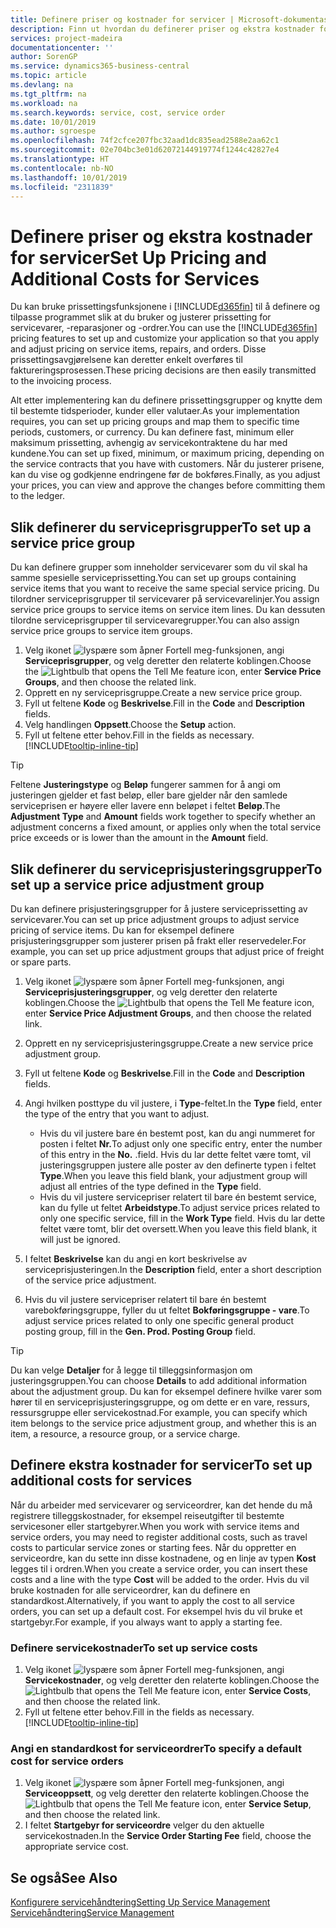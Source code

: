 ```yaml
---
title: Definere priser og kostnader for servicer | Microsoft-dokumentasjon
description: Finn ut hvordan du definerer priser og ekstra kostnader for servicer.
services: project-madeira
documentationcenter: ''
author: SorenGP
ms.service: dynamics365-business-central
ms.topic: article
ms.devlang: na
ms.tgt_pltfrm: na
ms.workload: na
ms.search.keywords: service, cost, service order
ms.date: 10/01/2019
ms.author: sgroespe
ms.openlocfilehash: 74f2cfce207fbc32aad1dc835ead2588e2aa62c1
ms.sourcegitcommit: 02e704bc3e01d62072144919774f1244c42827e4
ms.translationtype: HT
ms.contentlocale: nb-NO
ms.lasthandoff: 10/01/2019
ms.locfileid: "2311839"
---
```

# <a name="set-up-pricing-and-additional-costs-for-services"></a><span data-ttu-id="13fae-103">Definere priser og ekstra kostnader for servicer</span><span class="sxs-lookup"><span data-stu-id="13fae-103">Set Up Pricing and Additional Costs for Services</span></span>
<span data-ttu-id="13fae-104">Du kan bruke prissettingsfunksjonene i [!INCLUDE[d365fin](includes/d365fin_md.md)] til å definere og tilpasse programmet slik at du bruker og justerer prissetting for servicevarer, -reparasjoner og -ordrer.</span><span class="sxs-lookup"><span data-stu-id="13fae-104">You can use the [!INCLUDE[d365fin](includes/d365fin_md.md)] pricing features to set up and customize your application so that you apply and adjust pricing on service items, repairs, and orders.</span></span> <span data-ttu-id="13fae-105">Disse prissettingsavgjørelsene kan deretter enkelt overføres til faktureringsprosessen.</span><span class="sxs-lookup"><span data-stu-id="13fae-105">These pricing decisions are then easily transmitted to the invoicing process.</span></span>  
  
<span data-ttu-id="13fae-106">Alt etter implementering kan du definere prissettingsgrupper og knytte dem til bestemte tidsperioder, kunder eller valutaer.</span><span class="sxs-lookup"><span data-stu-id="13fae-106">As your implementation requires, you can set up pricing groups and map them to specific time periods, customers, or currency.</span></span> <span data-ttu-id="13fae-107">Du kan definere fast, minimum eller maksimum prissetting, avhengig av servicekontraktene du har med kundene.</span><span class="sxs-lookup"><span data-stu-id="13fae-107">You can set up fixed, minimum, or maximum pricing, depending on the service contracts that you have with customers.</span></span> <span data-ttu-id="13fae-108">Når du justerer prisene, kan du vise og godkjenne endringene før de bokføres.</span><span class="sxs-lookup"><span data-stu-id="13fae-108">Finally, as you adjust your prices, you can view and approve the changes before committing them to the ledger.</span></span>  

## <a name="to-set-up-a-service-price-group"></a><span data-ttu-id="13fae-109">Slik definerer du serviceprisgrupper</span><span class="sxs-lookup"><span data-stu-id="13fae-109">To set up a service price group</span></span>
<span data-ttu-id="13fae-110">Du kan definere grupper som inneholder servicevarer som du vil skal ha samme spesielle serviceprissetting.</span><span class="sxs-lookup"><span data-stu-id="13fae-110">You can set up groups containing service items that you want to receive the same special service pricing.</span></span> <span data-ttu-id="13fae-111">Du tilordner serviceprisgrupper til servicevarer på servicevarelinjer.</span><span class="sxs-lookup"><span data-stu-id="13fae-111">You assign service price groups to service items on service item lines.</span></span> <span data-ttu-id="13fae-112">Du kan dessuten tilordne serviceprisgrupper til servicevaregrupper.</span><span class="sxs-lookup"><span data-stu-id="13fae-112">You can also assign service price groups to service item groups.</span></span>  

1. <span data-ttu-id="13fae-113">Velg ikonet ![lyspære som åpner Fortell meg-funksjonen](media/ui-search/search_small.png "Fortell hva du vil gjøre"), angi **Serviceprisgrupper**, og velg deretter den relaterte koblingen.</span><span class="sxs-lookup"><span data-stu-id="13fae-113">Choose the ![Lightbulb that opens the Tell Me feature](media/ui-search/search_small.png "Tell me what you want to do") icon, enter **Service Price Groups**, and then choose the related link.</span></span>  
2. <span data-ttu-id="13fae-114">Opprett en ny serviceprisgruppe.</span><span class="sxs-lookup"><span data-stu-id="13fae-114">Create a new service price group.</span></span>  
3. <span data-ttu-id="13fae-115">Fyll ut feltene **Kode** og **Beskrivelse**.</span><span class="sxs-lookup"><span data-stu-id="13fae-115">Fill in the **Code** and **Description** fields.</span></span>  
4. <span data-ttu-id="13fae-116">Velg handlingen **Oppsett**.</span><span class="sxs-lookup"><span data-stu-id="13fae-116">Choose the **Setup** action.</span></span>  
2. <span data-ttu-id="13fae-117">Fyll ut feltene etter behov.</span><span class="sxs-lookup"><span data-stu-id="13fae-117">Fill in the fields as necessary.</span></span> [!INCLUDE[tooltip-inline-tip](includes/tooltip-inline-tip_md.md)]  

 > [!Tip]
 > <span data-ttu-id="13fae-118">Feltene **Justeringstype** og **Beløp** fungerer sammen for å angi om justeringen gjelder et fast beløp, eller bare gjelder når den samlede serviceprisen er høyere eller lavere enn beløpet i feltet **Beløp**.</span><span class="sxs-lookup"><span data-stu-id="13fae-118">The **Adjustment Type** and **Amount** fields work together to specify whether an adjustment concerns a fixed amount, or applies only when the total service price exceeds or is lower than the amount in the **Amount** field.</span></span>  

## <a name="to-set-up-a-service-price-adjustment-group"></a><span data-ttu-id="13fae-119">Slik definerer du serviceprisjusteringsgrupper</span><span class="sxs-lookup"><span data-stu-id="13fae-119">To set up a service price adjustment group</span></span>  
<span data-ttu-id="13fae-120">Du kan definere prisjusteringsgrupper for å justere serviceprissetting av servicevarer.</span><span class="sxs-lookup"><span data-stu-id="13fae-120">You can set up price adjustment groups to adjust service pricing of service items.</span></span> <span data-ttu-id="13fae-121">Du kan for eksempel definere prisjusteringsgrupper som justerer prisen på frakt eller reservedeler.</span><span class="sxs-lookup"><span data-stu-id="13fae-121">For example, you can set up price adjustment groups that adjust price of freight or spare parts.</span></span>  
  
1. <span data-ttu-id="13fae-122">Velg ikonet ![lyspære som åpner Fortell meg-funksjonen](media/ui-search/search_small.png "Fortell hva du vil gjøre"), angi **Serviceprisjusteringsgrupper**, og velg deretter den relaterte koblingen.</span><span class="sxs-lookup"><span data-stu-id="13fae-122">Choose the ![Lightbulb that opens the Tell Me feature](media/ui-search/search_small.png "Tell me what you want to do") icon, enter **Service Price Adjustment Groups**, and then choose the related link.</span></span>  
2. <span data-ttu-id="13fae-123">Opprett en ny serviceprisjusteringsgruppe.</span><span class="sxs-lookup"><span data-stu-id="13fae-123">Create a new service price adjustment group.</span></span>  
3. <span data-ttu-id="13fae-124">Fyll ut feltene **Kode** og **Beskrivelse**.</span><span class="sxs-lookup"><span data-stu-id="13fae-124">Fill in the **Code** and **Description** fields.</span></span>  
4. <span data-ttu-id="13fae-125">Angi hvilken posttype du vil justere, i **Type**-feltet.</span><span class="sxs-lookup"><span data-stu-id="13fae-125">In the **Type** field, enter the type of the entry that you want to adjust.</span></span>  
  
    * <span data-ttu-id="13fae-126">Hvis du vil justere bare én bestemt post, kan du angi nummeret for posten i feltet **Nr.**</span><span class="sxs-lookup"><span data-stu-id="13fae-126">To adjust only one specific entry, enter the number of this entry in the **No.**</span></span> <span data-ttu-id="13fae-127">.</span><span class="sxs-lookup"><span data-stu-id="13fae-127">field.</span></span> <span data-ttu-id="13fae-128">Hvis du lar dette feltet være tomt, vil justeringsgruppen justere alle poster av den definerte typen i feltet **Type**.</span><span class="sxs-lookup"><span data-stu-id="13fae-128">When you leave this field blank, your adjustment group will adjust all entries of the type defined in the **Type** field.</span></span>  
    * <span data-ttu-id="13fae-129">Hvis du vil justere servicepriser relatert til bare én bestemt service, kan du fylle ut feltet **Arbeidstype**.</span><span class="sxs-lookup"><span data-stu-id="13fae-129">To adjust service prices related to only one specific service, fill in the **Work Type** field.</span></span> <span data-ttu-id="13fae-130">Hvis du lar dette feltet være tomt, blir det oversett.</span><span class="sxs-lookup"><span data-stu-id="13fae-130">When you leave this field blank, it will just be ignored.</span></span>  
  
5. <span data-ttu-id="13fae-131">I feltet **Beskrivelse** kan du angi en kort beskrivelse av serviceprisjusteringen.</span><span class="sxs-lookup"><span data-stu-id="13fae-131">In the **Description** field, enter a short description of the service price adjustment.</span></span>  
6. <span data-ttu-id="13fae-132">Hvis du vil justere servicepriser relatert til bare én bestemt varebokføringsgruppe, fyller du ut feltet **Bokføringsgruppe - vare**.</span><span class="sxs-lookup"><span data-stu-id="13fae-132">To adjust service prices related to only one specific general product posting group, fill in the **Gen. Prod. Posting Group** field.</span></span>

> [!Tip]
> <span data-ttu-id="13fae-133">Du kan velge **Detaljer** for å legge til tilleggsinformasjon om justeringsgruppen.</span><span class="sxs-lookup"><span data-stu-id="13fae-133">You can choose **Details** to add additional information about the adjustment group.</span></span> <span data-ttu-id="13fae-134">Du kan for eksempel definere hvilke varer som hører til en serviceprisjusteringsgruppe, og om dette er en vare, ressurs, ressursgruppe eller servicekostnad.</span><span class="sxs-lookup"><span data-stu-id="13fae-134">For example, you can specify which item belongs to the service price adjustment group, and whether this is an item, a resource, a resource group, or a service charge.</span></span>  

## <a name="to-set-up-additional-costs-for-services"></a><span data-ttu-id="13fae-135">Definere ekstra kostnader for servicer</span><span class="sxs-lookup"><span data-stu-id="13fae-135">To set up additional costs for services</span></span>
<span data-ttu-id="13fae-136">Når du arbeider med servicevarer og serviceordrer, kan det hende du må registrere tilleggskostnader, for eksempel reiseutgifter til bestemte servicesoner eller startgebyrer.</span><span class="sxs-lookup"><span data-stu-id="13fae-136">When you work with service items and service orders, you may need to register additional costs, such as travel costs to particular service zones or starting fees.</span></span> <span data-ttu-id="13fae-137">Når du oppretter en serviceordre, kan du sette inn disse kostnadene, og en linje av typen **Kost** legges til i ordren.</span><span class="sxs-lookup"><span data-stu-id="13fae-137">When you create a service order, you can insert these costs and a line with the type **Cost** will be added to the order.</span></span> <span data-ttu-id="13fae-138">Hvis du vil bruke kostnaden for alle serviceordrer, kan du definere en standardkost.</span><span class="sxs-lookup"><span data-stu-id="13fae-138">Alternatively, if you want to apply the cost to all service orders, you can set up a default cost.</span></span> <span data-ttu-id="13fae-139">For eksempel hvis du vil bruke et startgebyr.</span><span class="sxs-lookup"><span data-stu-id="13fae-139">For example, if you always want to apply a starting fee.</span></span>
  
### <a name="to-set-up-service-costs"></a><span data-ttu-id="13fae-140">Definere servicekostnader</span><span class="sxs-lookup"><span data-stu-id="13fae-140">To set up service costs</span></span>
1. <span data-ttu-id="13fae-141">Velg ikonet ![lyspære som åpner Fortell meg-funksjonen](media/ui-search/search_small.png "Fortell hva du vil gjøre"), angi **Servicekostnader**, og velg deretter den relaterte koblingen.</span><span class="sxs-lookup"><span data-stu-id="13fae-141">Choose the ![Lightbulb that opens the Tell Me feature](media/ui-search/search_small.png "Tell me what you want to do") icon, enter **Service Costs**, and then choose the related link.</span></span> 
2. <span data-ttu-id="13fae-142">Fyll ut feltene etter behov.</span><span class="sxs-lookup"><span data-stu-id="13fae-142">Fill in the fields as necessary.</span></span> [!INCLUDE[tooltip-inline-tip](includes/tooltip-inline-tip_md.md)]  

### <a name="to-specify-a-default-cost-for-service-orders"></a><span data-ttu-id="13fae-143">Angi en standardkost for serviceordrer</span><span class="sxs-lookup"><span data-stu-id="13fae-143">To specify a default cost for service orders</span></span>
1. <span data-ttu-id="13fae-144">Velg ikonet ![lyspære som åpner Fortell meg-funksjonen](media/ui-search/search_small.png "Fortell hva du vil gjøre"), angi **Serviceoppsett**, og velg deretter den relaterte koblingen.</span><span class="sxs-lookup"><span data-stu-id="13fae-144">Choose the ![Lightbulb that opens the Tell Me feature](media/ui-search/search_small.png "Tell me what you want to do") icon, enter **Service Setup**, and then choose the related link.</span></span> 
2. <span data-ttu-id="13fae-145">I feltet **Startgebyr for serviceordre** velger du den aktuelle servicekostnaden.</span><span class="sxs-lookup"><span data-stu-id="13fae-145">In the **Service Order Starting Fee** field, choose the appropriate service cost.</span></span>

## <a name="see-also"></a><span data-ttu-id="13fae-146">Se også</span><span class="sxs-lookup"><span data-stu-id="13fae-146">See Also</span></span>
[<span data-ttu-id="13fae-147">Konfigurere servicehåndtering</span><span class="sxs-lookup"><span data-stu-id="13fae-147">Setting Up Service Management</span></span>](service-setup-service.md)  
[<span data-ttu-id="13fae-148">Servicehåndtering</span><span class="sxs-lookup"><span data-stu-id="13fae-148">Service Management</span></span>](service-service.md)  
